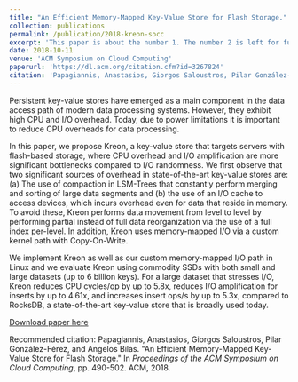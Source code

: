```yaml
---
title: "An Efficient Memory-Mapped Key-Value Store for Flash Storage."
collection: publications
permalink: /publication/2018-kreon-socc
excerpt: 'This paper is about the number 1. The number 2 is left for future work.'
date: 2018-10-11
venue: 'ACM Symposium on Cloud Computing'
paperurl: 'https://dl.acm.org/citation.cfm?id=3267824'
citation: 'Papagiannis, Anastasios, Giorgos Saloustros, Pilar González-Férez, and Angelos Bilas (2016). &quot;An Efficient Memory-Mapped Key-Value Store for Flash Storage..&quot; <i>Proceedings of the ACM Symposium on Cloud Computing</i>. pp. 490-502.'
---
```

Persistent key-value stores have emerged as a main component in the data access path of modern data processing systems. However, they exhibit high CPU and I/O overhead. Today, due to power limitations it is important to reduce CPU overheads for data processing.

In this paper, we propose Kreon, a key-value store that targets servers with flash-based storage, where CPU overhead and I/O amplification are more significant bottlenecks compared to I/O randomness. We first observe that two significant sources of overhead in state-of-the-art key-value stores are: (a) The use of compaction in LSM-Trees that constantly perform merging and sorting of large data segments and (b) the use of an I/O cache to access devices, which incurs overhead even for data that reside in memory. To avoid these, Kreon performs data movement from level to level by performing partial instead of full data reorganization via the use of a full index per-level. In addition, Kreon uses memory-mapped I/O via a custom kernel path with Copy-On-Write.

We implement Kreon as well as our custom memory-mapped I/O path in Linux and we evaluate Kreon using commodity SSDs with both small and large datasets (up to 6 billion keys). For a large dataset that stresses I/O, Kreon reduces CPU cycles/op by up to 5.8x, reduces I/O amplification for inserts by up to 4.61x, and increases insert ops/s by up to 5.3x, compared to RocksDB, a state-of-the-art key-value store that is broadly used today.

[Download paper here](https://dl.acm.org/citation.cfm?id=3267824)

Recommended citation: Papagiannis, Anastasios, Giorgos Saloustros, Pilar González-Férez, and Angelos Bilas. "An Efficient Memory-Mapped Key-Value Store for Flash Storage." In <i>Proceedings of the ACM Symposium on Cloud Computing</i>, pp. 490-502. ACM, 2018.
